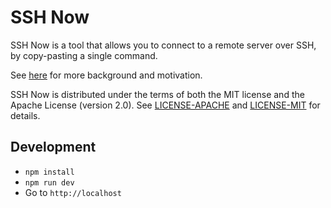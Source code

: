# SSH Now

SSH Now is a tool that allows you to connect to a remote server over SSH, by copy-pasting a single command.

See [here](https://janpaul123.notion.site/SSH-now-5c8238d83a844a3b9dfc1357fb78fd4a) for more background and motivation.

SSH Now is distributed under the terms of both the MIT license and the Apache License (version 2.0). See [LICENSE-APACHE](LICENSE-APACHE) and [LICENSE-MIT](LICENSE-MIT) for details.

## Development
- `npm install`
- `npm run dev`
- Go to `http://localhost`
